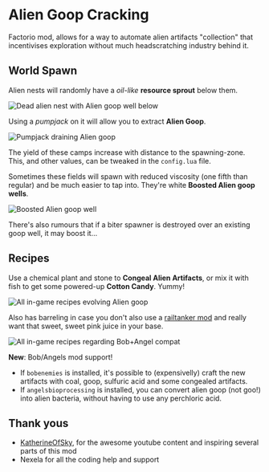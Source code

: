 # Alien Goop Cracking

Factorio mod, allows for a way to automate alien artifacts "collection" that incentivises exploration without much headscratching industry behind it.

## World Spawn

Alien nests will randomly have a *oil-like* **resource sprout** below them.

![Dead alien nest with Alien goop well below](https://i.imgur.com/ixgpKr8.png)

Using a *pumpjack* on it will allow you to extract **Alien Goop**. 

![Pumpjack draining Alien goop](http://i.imgur.com/3j7TOSZ.gif)

The yield of these camps increase with distance to the spawning-zone. This, and other values, can be tweaked in the `config.lua` file.

Sometimes these fields will spawn with reduced viscosity (one fifth than regular) and be much easier to tap into. They're white **Boosted Alien goop wells**.

![Boosted Alien goop well](https://i.imgur.com/LqYLvee.png)

There's also rumours that if a biter spawner is destroyed over an existing goop well, it may boost it...

## Recipes

Use a chemical plant and stone to **Congeal Alien Artifacts**, or mix it with fish to get some powered-up **Cotton Candy**. Yummy!

![All in-game recipes evolving Alien goop](https://i.imgur.com/yw923kg.png)

Also has barreling in case you don't also use a [railtanker mod](https://mods.factorio.com/mods/Choumiko/RailTanker) and really want that sweet, sweet pink juice in your base.

![All in-game recipes regarding Bob+Angel compat](https://i.imgur.com/RPK7eBG.png)

**New**: Bob/Angels mod support!
- If `bobenemies` is installed, it's possible to (expensivelly) craft the new artifacts with coal, goop, sulfuric acid and some congealed artifacts.
- If `angelsbioprocessing` is installed, you can convert alien goop (not goo!) into alien bacteria, without having to use any perchloric acid.

## Thank yous
- [KatherineOfSky](https://www.youtube.com/channel/UCTIV3KbAvaGEyNjoMoNaGtQ), for the awesome youtube content and inspiring several parts of this mod
- Nexela for all the coding help and support
